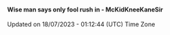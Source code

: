 #### Wise man says only fool rush in - McKidKneeKaneSir
Updated on 18/07/2023 - 01:12:44 (UTC) Time Zone
